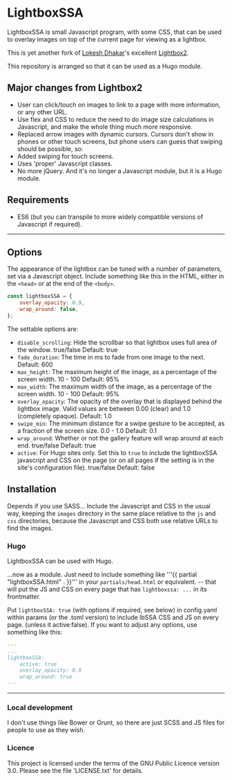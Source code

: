 # LightboxSSA


LightboxSSA is small Javascript program, with some CSS, that can be used to overlay images on top of the current page for viewing as a lightbox.

This is yet another fork of 
[Lokesh Dhakar](http://www.lokeshdhakar.com)'s excellent [Lightbox2](https://github.com/lokesh/lightbox2).

This repository is arranged so that it can be used as a Hugo module.

## Major changes from Lightbox2

* User can click/touch on images to link to a page with more information, or any other URL.
* Use flex and CSS to reduce the need to do image size calculations in Javascript,
  and make the whole thing much more responsive.
* Replaced arrow images with dynamic cursors.  Cursors don't show in phones or other
  touch screens, but phone users can guess that swiping should be possible, so:
* Added swiping for touch screens.
* Uses 'proper' Javascript classes.
* No more jQuery.  And it's no longer a Javascript module, but it is a Hugo module.

## Requirements

* ES6 (but you can transpile to more widely compatible versions of Javascript if required).

---

## Options

The appearance of the lightbox can be tuned with a number of parameters, set via a Javascript object.  Include something
like this in the HTML, either in the `<head>` or at the end of the `<body>`.

```javascript
const lightboxSSA = {
    overlay_opacity: 0.9,
	wrap_around: false,
};
```

The settable options are:

* `disable_scrolling`: Hide the scrollbar so that lightbox uses full area of the window. true/false  Default: true
* `fade_duration`: The time in ms to fade from one image to the next.  Default: 600
* `max_height`: The maximum height of the image, as a percentage of the screen width. 10 - 100 Default: 95%
* `max_width`: The maximum width of the image, as a percentage of the screen width. 10 - 100  Default: 95%
* `overlay_opacity`: The opacity of the overlay that is displayed behind the lightbox image.  Valid values are between 0.00 (clear) and 1.0 (completely opaque).  Default: 1.0
* `swipe_min`: The minimum distance for a swipe gesture to be accepted, as a fraction of the screen size.  0.0 - 1.0  Default: 0.1
* `wrap_around`: Whether or not the gallery feature will wrap around at each end. true/false  Default: true
* `active`: For Hugo sites only.  Set this to `true` to include the lightboxSSA javascript and CSS on the page (or on all pages if
the setting is in the site's configuration file).  true/false  Default: false

## Installation

Depends if you use SASS...   Include the Javascript and CSS in the usual way, keeping the `images` directory in the same
place relative to the `js` and `css` directories, because the Javascript and CSS both use relative URLs to find the images.

### Hugo

LightboxSSA can be used with Hugo.  

...now as a module.
Just need to include something like
'''{{ partial "lightboxSSA.html" . }}'''
in your `partials/head.html` or equivalent.
-- that will put the JS and CSS on every page
that has `lightboxssa: ...` in its frontmatter.

Put
```lightboxSSA: true```
(with options if required, see below)
in config.yaml within params (or the .toml version)
to include lbSSA CSS and JS on every page. 
(unless it active:false).
If you want to adjust any options, use something like this:

```yaml
---
...
lightboxSSA: 
    active: true
    overlay_opacity: 0.9
    wrap_around: true
---
```

---

### Local development

I don't use things like Bower or Grunt, so there are just SCSS and JS files for people to use as they wish.

### Licence

This project is licensed under the terms of the GNU Public Licence version 3.0.  Please see
the file 'LICENSE.txt' for details.

